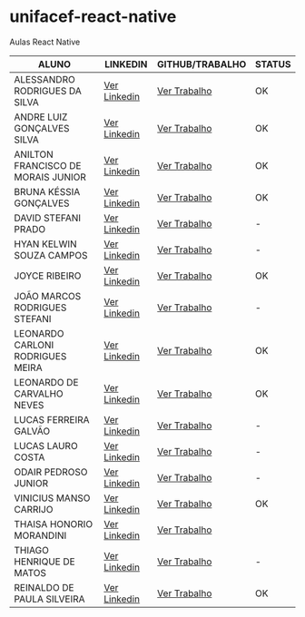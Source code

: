 # unifacef-react-native
Aulas React Native

ALUNO  | LINKEDIN                             | GITHUB/TRABALHO | STATUS
------ |--------------------------------------| --------------- | ------
ALESSANDRO RODRIGUES DA SILVA | [Ver Linkedin](https://www.linkedin.com/in/alessandro-rodrigues-da-silva-a53880104/) | [Ver Trabalho](https://github.com/alessandrorsilva/unifacef-react-native) | OK
ANDRE LUIZ GONÇALVES SILVA | [Ver Linkedin](https://www.linkedin.com/in/andre-gon%C3%A7alves-90714275/) | [Ver Trabalho](https://github.com/andrebetta123/unifacef-react-native) | OK
ANILTON FRANCISCO DE MORAIS JUNIOR | [Ver Linkedin](https://www.linkedin.com/in/anilton-morais-junior-a194b142/) | [Ver Trabalho](https://github.com/AniltonMoraisJr/TrabalhoFinalReactNative) | OK
BRUNA KÉSSIA GONÇALVES | [Ver Linkedin](https://www.linkedin.com/in/brunakgoncalves/) | [Ver Trabalho](https://github.com/brugoncalves/unifacef-react-native-) | OK
DAVID STEFANI PRADO | [Ver Linkedin](https://www.linkedin.com/in/david-stefani-prado-bb1435101/) | [Ver Trabalho](https://github.com/) | -
HYAN KELWIN SOUZA CAMPOS | [Ver Linkedin](https://www.linkedin.com/in/hyan-kelwin-899837157/) | [Ver Trabalho](https://github.com/) | -
JOYCE RIBEIRO | [Ver Linkedin](https://www.linkedin.com/in/joyce-ribeiro-07051616b/) | [Ver Trabalho](https://github.com/riberjoy/unifacef-trabalho-final-react-native) | OK
JOÃO MARCOS RODRIGUES STEFANI | [Ver Linkedin](https://www.linkedin.com/in/jo%C3%A3o-marcos-stefani-168169107/) | [Ver Trabalho](https://github.com/JoaoStefani/MyCollection) | -
LEONARDO CARLONI RODRIGUES MEIRA | [Ver Linkedin](https://www.linkedin.com/in/leonardo-carloni-94864b230/) | [Ver Trabalho](https://github.com/LeoCarloni/unifacef-react-native) | OK
LEONARDO DE CARVALHO NEVES | [Ver Linkedin](https://www.linkedin.com/in/leonardo-cneves/) | [Ver Trabalho](https://github.com/neves-c-leonardo/unifacef-react-native) | OK
LUCAS FERREIRA GALVÃO | [Ver Linkedin](https://www.linkedin.com/in/lucas-ferreira-galv%C3%A3o-91208b121/) | [Ver Trabalho](https://github.com/) | -
LUCAS LAURO COSTA | [Ver Linkedin](https://www.linkedin.com/in/lucas-lauro-b23baa170/) | [Ver Trabalho](https://github.com/) | -
ODAIR PEDROSO JUNIOR | [Ver Linkedin](https://www.linkedin.com/in/odair-pedroso-junior-bb70a6155/) | [Ver Trabalho](https://github.com/) | -
VINICIUS MANSO CARRIJO | [Ver Linkedin](https://www.linkedin.com/in/viniciuscarrijo/) | [Ver Trabalho](https://github.com/ViniciusCarrijo/mycollection) | OK
THAISA HONORIO MORANDINI | [Ver Linkedin](https://www.linkedin.com/in/tha%C3%ADsa-hon%C3%B3rio-morandini-74055749/) | [Ver Trabalho](https://github.com/)
THIAGO HENRIQUE DE MATOS | [Ver Linkedin](https://exemplo.com/) | [Ver Trabalho](https://github.com/) | -
REINALDO DE PAULA SILVEIRA | [Ver Linkedin](https://www.linkedin.com/in/reinaldopsilveira/) | [Ver Trabalho](https://github.com/rpsilveira/projeto-react-native) | OK
